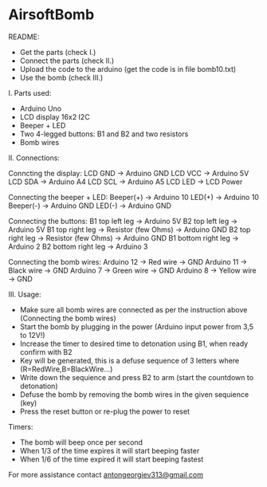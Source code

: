 # AirsoftBomb


README:
- Get the parts (check I.)
- Connect the parts (check II.)
- Upload the code to the arduino (get the code is in file bomb10.txt)
- Use the bomb (check III.)



I. Parts used:
- Arduino Uno
- LCD display 16x2 I2C
- Beeper + LED
- Two 4-legged buttons: B1 and B2 and two resistors
- Bomb wires



II. Connections:

Conncting the display:
LCD GND -> Arduino GND
LCD VCC -> Arduino 5V
LCD SDA -> Arduino A4
LCD SCL -> Arduino A5
LCD LED -> LCD Power

Connecting the beeper + LED:
Beeper(+) -> Arduino 10
LED(+) -> Arduino 10
Beeper(-) -> Arduino GND
LED(-) -> Arduino GND

Connecting the buttons:
B1 top left leg -> Arduino 5V
B2 top left leg -> Arduino 5V
B1 top right leg -> Resistor (few Ohms) -> Arduino GND
B2 top right leg -> Resistor (few Ohms) -> Arduino GND
B1 bottom right leg -> Arduino 2
B2 bottom right leg -> Arduino 3

Connecting the bomb wires:
Arduino 12 -> Red wire -> GND
Arduino 11 -> Black wire -> GND
Arduino 7  -> Green wire -> GND
Arduino 8  -> Yellow wire -> GND




III. Usage:
- Make sure all bomb wires are connected as per the instruction above (Connecting the bomb wires)
- Start the bomb by plugging in the power (Arduino input power from 3,5 to 12V!)
- Increase the timer to desired time to detonation using B1, when ready confirm with B2
- Key will be generated, this is a defuse sequence of 3 letters where (R=RedWire,B=BlackWire...)
- Write down the sequience and press B2 to arm (start the countdown to detonation)
- Defuse the bomb by removing the bomb wires in the given sequience (key)
- Press the reset button or re-plug the power to reset



Timers:
- The bomb will beep once per second
- When 1/3 of the time expires it will start beeping faster
- When 1/6 of the time expired it will start beeping fastest


For more assistance contact antongeorgiev313@gmail.com
